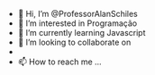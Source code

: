 - 👋 Hi, I’m @ProfessorAlanSchiles
- 👀 I’m interested in Programação
- 🌱 I’m currently learning Javascript
- 💞️ I’m looking to collaborate on  
-
- 📫 How to reach me ...

<!---
ProfessorAlanSchiles/ProfessorAlanSchiles is a ✨ special ✨ repository because its `README.md` (this file) appears on your GitHub profile.
You can click the Preview link to take a look at your changes.
--->
